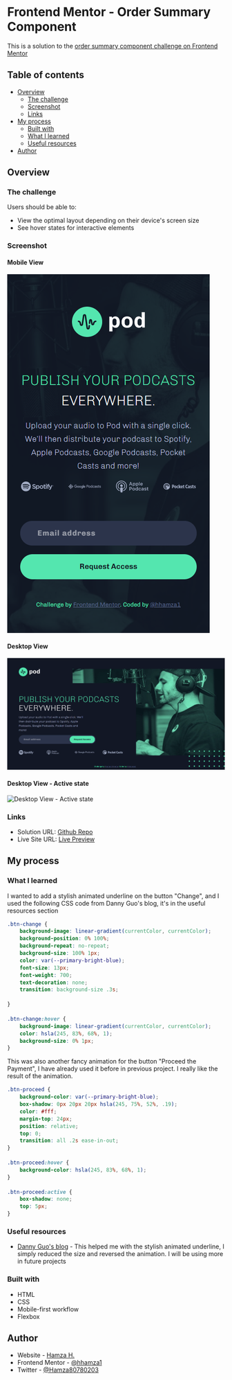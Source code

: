 # Frontend Mentor - Order Summary Component

This is a solution to the [order summary component challenge on Frontend Mentor](https://www.frontendmentor.io/challenges/order-summary-component-QlPmajDUj)

## Table of contents

- [Overview](#overview)
  - [The challenge](#the-challenge)
  - [Screenshot](#screenshot)
  - [Links](#links)
- [My process](#my-process)
  - [Built with](#built-with)
  - [What I learned](#what-i-learned)
  - [Useful resources](#useful-resources)
- [Author](#author)

## Overview

### The challenge

Users should be able to:

- View the optimal layout depending on their device's screen size
- See hover states for interactive elements

### Screenshot

#### Mobile View
![Mobile View](./screenshots/mobile-view.png)

#### Desktop View
![Desktop View](./screenshots/desktop-view.png)

#### Desktop View - Active state
![Desktop View - Active state](./screenshots/active-state.gif)

### Links

- Solution URL: [Github Repo](https://github.com/hhamza1/fem-order-summary-cpt)
- Live Site URL: [Live Preview](https://hhamza1.github.io/fem-order-summary-cpt/)

## My process

### What I learned
I wanted to add a stylish animated underline on the button "Change", and I used the following CSS code from Danny Guo's blog, it's in the useful resources section

```css
.btn-change {
    background-image: linear-gradient(currentColor, currentColor);
    background-position: 0% 100%;
    background-repeat: no-repeat;
    background-size: 100% 1px;
    color: var(--primary-bright-blue);
    font-size: 13px;
    font-weight: 700;
    text-decoration: none;
    transition: background-size .3s;
    
}

.btn-change:hover {
    background-image: linear-gradient(currentColor, currentColor);
    color: hsla(245, 83%, 68%, 1);
    background-size: 0% 1px;
}
```

This was also another fancy animation for the button "Proceed the Payment", I have already used it before in previous project. I really like the result of the animation. 

```css
.btn-proceed {
    background-color: var(--primary-bright-blue);
    box-shadow: 0px 20px 20px hsla(245, 75%, 52%, .19);
    color: #fff;
    margin-top: 24px;
    position: relative;
    top: 0;
    transition: all .2s ease-in-out;
}

.btn-proceed:hover {
    background-color: hsla(245, 83%, 68%, 1);
}

.btn-proceed:active {
    box-shadow: none;
    top: 5px;
}
```

### Useful resources

- [Danny Guo's blog](https://www.dannyguo.com/blog/animated-multiline-link-underlines-with-css/) - This helped me with the stylish animated underline, I simply reduced the size and reversed the animation. I will be using more in future projects
### Built with

- HTML
- CSS
- Mobile-first workflow
- Flexbox

## Author

- Website - [Hamza H.](https://roverhollow-yetqlu-3881733548360.stormkit.dev/)
- Frontend Mentor - [@hhamza1](https://www.frontendmentor.io/profile/hhamza1)
- Twitter - [@Hamza80780203](https://twitter.com/Hamza80780203)